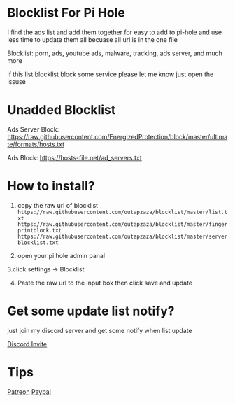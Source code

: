 # Blocklist For Pi Hole
I find the ads list and add them together for easy to add to pi-hole and use less time to update them all becuase all url is in the one file

Blocklist: porn, ads, youtube ads, malware, tracking, ads server, and much more

if this list blocklist block some service please let me know just open the issuse

# Unadded Blocklist

Ads Server Block: https://raw.githubusercontent.com/EnergizedProtection/block/master/ultimate/formats/hosts.txt

Ads Block: https://hosts-file.net/ad_servers.txt

# How to install?
1. copy the raw url of blocklist 
`https://raw.githubusercontent.com/outapzaza/blocklist/master/list.txt` `https://raw.githubusercontent.com/outapzaza/blocklist/master/fingerprintblock.txt` `https://raw.githubusercontent.com/outapzaza/blocklist/master/serverblocklist.txt`

2. open your pi hole admin panal

3.click settings -> Blocklist

4. Paste the raw url to the input box then click save and update

# Get some update list notify?
just join my discord server and get some notify when list update

[Discord Invite](https://discord.gg/sSQxVAe)

# Tips
[Patreon](https://www.patreon.com/outapzaza)
[Paypal](paypal.me/outapzaza)

